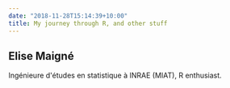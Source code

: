 ```yaml
---
date: "2018-11-28T15:14:39+10:00"
title: My journey through R, and other stuff
---
```


## Elise Maigné

Ingénieure d'études en statistique à INRAE (MIAT), 
R enthusiast. 
